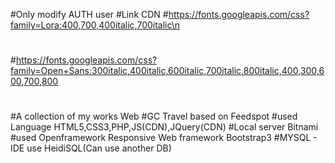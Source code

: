 #Only modify AUTH user
#Link CDN
#https://fonts.googleapis.com/css?family=Lora:400,700,400italic,700italic\n
#
#https://fonts.googleapis.com/css?family=Open+Sans:300italic,400italic,600italic,700italic,800italic,400,300,600,700,800
#
#
#A collection of my works Web
#GC Travel based on Feedspot
#used Language HTML5,CSS3,PHP,JS(CDN),JQuery(CDN)
#Local server Bitnami
#used Openframework Responsive Web framework Bootstrap3
#MYSQL - IDE use HeidiSQL(Can use another DB)


